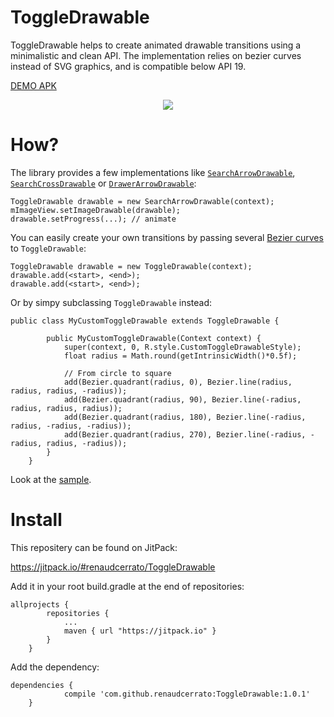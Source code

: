 # ToggleDrawable #

ToggleDrawable helps to create animated drawable transitions using a minimalistic and clean API. The implementation relies on bezier curves instead of SVG graphics, and is compatible below API 19.

[DEMO APK](https://github.com/renaudcerrato/ToggleDrawable/raw/master/sample/sample-debug.apk)

<p align="center">
<a href="https://vid.me/TjJV" target="_blank">
<img src="https://github.com/renaudcerrato/ToggleDrawable/raw/master/artworks/toggle.gif">
</a>
</p>

# How? #

The library provides a few implementations like [`SearchArrowDrawable`]( https://github.com/renaudcerrato/ToggleDrawable/blob/master/library/src/main/java/com/mypopsy/drawable/SearchArrowDrawable.java), [`SearchCrossDrawable`](https://github.com/renaudcerrato/ToggleDrawable/blob/master/library/src/main/java/com/mypopsy/drawable/SearchCrossDrawable.java) or [`DrawerArrowDrawable`](https://github.com/renaudcerrato/ToggleDrawable/blob/master/library/src/main/java/com/mypopsy/drawable/DrawerArrowDrawable.java):

```
ToggleDrawable drawable = new SearchArrowDrawable(context);
mImageView.setImageDrawable(drawable);
drawable.setProgress(...); // animate
```

You can easily create your own transitions by passing several [Bezier curves](https://github.com/renaudcerrato/ToggleDrawable/blob/master/library/src/main/java/com/mypopsy/drawable/util/Bezier.java) to `ToggleDrawable`:

```
ToggleDrawable drawable = new ToggleDrawable(context);
drawable.add(<start>, <end>);
drawable.add(<start>, <end>);
```

Or by simpy subclassing `ToggleDrawable` instead: 
```
public class MyCustomToggleDrawable extends ToggleDrawable {

        public MyCustomToggleDrawable(Context context) {
            super(context, 0, R.style.CustomToggleDrawableStyle);
            float radius = Math.round(getIntrinsicWidth()*0.5f);
            
            // From circle to square
            add(Bezier.quadrant(radius, 0), Bezier.line(radius, radius, radius, -radius));
            add(Bezier.quadrant(radius, 90), Bezier.line(-radius, radius, radius, radius));
            add(Bezier.quadrant(radius, 180), Bezier.line(-radius, radius, -radius, -radius));
            add(Bezier.quadrant(radius, 270), Bezier.line(-radius, -radius, radius, -radius));
        }
    }
```

Look at the [sample](https://github.com/renaudcerrato/ToggleDrawable/blob/master/sample/src/main/java/com/mypopsy/toggledrawable/MainActivity.java).

# Install #

This repositery can be found on JitPack:

https://jitpack.io/#renaudcerrato/ToggleDrawable

Add it in your root build.gradle at the end of repositories:
```
allprojects {
		repositories {
			...
			maven { url "https://jitpack.io" }
		}
	}
```

Add the dependency:
```
dependencies {
	        compile 'com.github.renaudcerrato:ToggleDrawable:1.0.1'
	}
```


